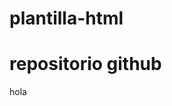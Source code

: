 # plantilla-html
<!DOCTYPE html>
<html>
  <head>
    <meta charset="utf-8">
    <meta name="viewport" content="width=device-width">
    <title>repl.it</title>
    <link href="style.css" rel="stylesheet" type="text/css" />
  </head>
  <body>
    <h1>repositorio github</h1>
    <p> hola </p>
    <script src="script.js"></script>
  </body>
</html>
